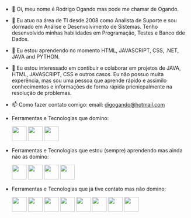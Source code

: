 - 👋 Oi, meu nome é Rodrigo Ogando mas pode me chamar de Ogando.
- 👀 Eu atuo na área de TI desde 2008 como Analista de Suporte e sou dormado em Análise e Desenvolvimento de Sistemas. Tenho desenvolvido minhas habilidades em Programação, Testes e Banco dde Dados.
- 🌱 Eu estou aprendendo no momento HTML, JAVASCRIPT, CSS, .NET, JAVA and PYTHON.
- 💞️ Eu estou interessado em contibuir e colaborar em projetos de JAVA, HTML, JAVASCRIPT, CSS e outros casos. Eu não possuo muita experência, mas sou uma pessoa que aprende rápido e assimilo conhecimentos e informações de forma rápida pricnicpalmente na resolução de problemas.
- 📫 Como fazer contato comigo: email: digogando@hotmail.com

- Ferramentas e Tecnologias que domino:

    <img loading="lazy" src="https://cdn.jsdelivr.net/gh/devicons/devicon/icons/git/git-original.svg" width="40" height="40" />

    <img loading="lazy" src="https://cdn.jsdelivr.net/gh/devicons/devicon@latest/icons/linux/linux-original.svg" width="40" height="40" />
    
    <img loading="lazy" src="https://cdn.jsdelivr.net/gh/devicons/devicon@latest/icons/windows8/windows8-original.svg" width="40" height="40" />
          

- Ferramentas e Tecnologias que estou (sempre) aprendendo mas ainda não as domino:

  <img src="https://cdn.jsdelivr.net/gh/devicons/devicon@latest/icons/html5/html5-original.svg" width="40" height="40" />
  
  <img loading="lazy" src="https://cdn.jsdelivr.net/gh/devicons/devicon@latest/icons/java/java-original-wordmark.svg" width="40" height="40" />
  
  <img loading="lazy" src="https://cdn.jsdelivr.net/gh/devicons/devicon@latest/icons/javascript/javascript-original.svg" width="40" height="40" />

  <img src="https://cdn.jsdelivr.net/gh/devicons/devicon@latest/icons/python/python-original-wordmark.svg" width="40" height="40" />
          
- Ferramentas e Tecnologias que já tive contato mas não domino:
    
  <img src="https://cdn.jsdelivr.net/gh/devicons/devicon@latest/icons/amazonwebservices/amazonwebservices-original-wordmark.svg" width="40" height="40" />

  <img src="https://cdn.jsdelivr.net/gh/devicons/devicon@latest/icons/angular/angular-original.svg" width="40" height="40" />

  <img src="https://cdn.jsdelivr.net/gh/devicons/devicon@latest/icons/azuresqldatabase/azuresqldatabase-original.svg" width="40" height="40" />

  <img src="https://cdn.jsdelivr.net/gh/devicons/devicon@latest/icons/cplusplus/cplusplus-original.svg" width="40" height="40" />

  <img src="https://cdn.jsdelivr.net/gh/devicons/devicon@latest/icons/css3/css3-original.svg" width="40" height="40" />

  <img src="https://cdn.jsdelivr.net/gh/devicons/devicon@latest/icons/mysql/mysql-original.svg" width="40" height="40" />

  <img src="https://cdn.jsdelivr.net/gh/devicons/devicon@latest/icons/nextjs/nextjs-original.svg" width="40" height="40" />

  <img src="https://cdn.jsdelivr.net/gh/devicons/devicon@latest/icons/postman/postman-original.svg" width="40" height="40" />
          
<!---
digogando/digogando is a ✨ special ✨ repository because its `README.md` (this file) appears on your GitHub profile.
You can click the Preview link to take a look at your changes.
--->

